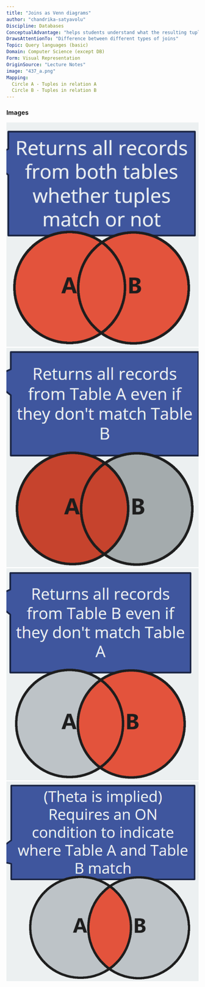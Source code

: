 ```yaml
---
title: "Joins as Venn diagrams"
author: "chandrika-satyavolu"
Discipline: Databases
ConceptualAdvantage: "helps students understand what the resulting tuples set should be using their knowledge of set theory"
DrawsAttentionTo: "Difference between different types of joins"
Topic: Query languages (basic)
Domain: Computer Science (except DB)
Form: Visual Representation
OriginSource: "Lecture Notes"
image: "437_a.png"
Mapping:
  Circle A - Tuples in relation A
  Circle B - Tuples in relation B
---
```

### Images
<img src="/assets/images/nm/437_b.png" class="ui fluid bordered image">
<img src="/assets/images/nm/437_c.png" class="ui fluid bordered image">
<img src="/assets/images/nm/437_d.png" class="ui fluid bordered image">
<img src="/assets/images/nm/437_e.png" class="ui fluid bordered image">
